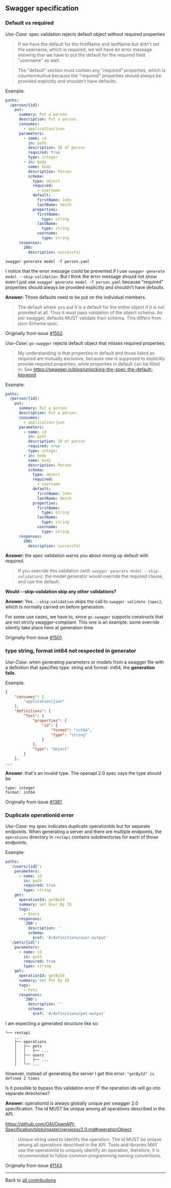 <!-- Questions about swagger specs -->
## Swagger specification

### Default vs required
_Use-Case_:  spec validation rejects default object without required properties

> If we have the default for the firstName and lastName but didn't set the username, which is required,
> we will have an error message showing that we have to put the default for the required field "username" as well.
>
> The "default" section must contain any "required" properties, which is counterintuitive because the "required" properties
> should always be provided explicitly and shouldn’t have defaults.

Example:

```yaml
paths:
  /person/{id}:
    put:
      summary: Put a person
      description: Put a person.
      consumes:
        - application/json
      parameters:
        - name: id
          in: path
          description: ID of person
          required: true
          type: integer
        - in: body
          name: body
          description: Person
          schema:
            type: object
            required:
              - username
            default:
              firstName: John
              lastName: Smith
            properties:
              firstName:
                type: string
              lastName:
                type: string
              username:
                type: string
      responses:
        200:
          description: successful
```

`swagger generate model -f person.yaml`

I notice that the error message could be prevented if I use `swagger generate model --skip-validation`.
But I think the error message should not show even I just use `swagger generate model -f person.yaml` because
"required" properties should always be provided explicitly and shouldn’t have defaults.

**Answer:** Those defaults need to be put on the individual members.

> The default where you put it is a default for the entire object if it is not provided at all.
> Thus it must pass validation of the object schema.
> As per swagger, defaults MUST validate their schema. This differs from json-Schema spec.

Originally from issue [#1552](https://github.com/circl-dev/go-swagger/issues/1552).

_Use-Case_: `go-swagger` rejects default object that misses required properties.

> My understanding is that properties in default and those listed as required are mutually exclusive, because one is supposed
> to explicitly provide required properties, while properties in default can be filled in.
> See https://swagger.io/blog/unlocking-the-spec-the-default-keyword

Example:

```yaml
paths:
  /person/{id}:
    put:
      summary: Put a person
      description: Put a person.
      consumes:
        - application/json
      parameters:
        - name: id
          in: path
          description: ID of person
          required: true
          type: integer
        - in: body
          name: body
          description: Person
          schema:
            type: object
            required:
              - username
            default:
              firstName: John
              lastName: Smith
            properties:
              firstName:
                type: string
              lastName:
                type: string
              username:
                type: string
      responses:
        200:
          description: successful
```

**Answer:** the spec validation warns you about mixing up default with required.

> If you override this validation (with `swagger generate model --skip-validation`), the model generator would override the
> required clause, and use the default.

**Would --skip-validation skip any other validations?**

**Answer:** Yes. `--skip-validation` skips the call to `swagger validate {spec}`, which is normally carried on before generation.

For some use cases, we have to, since `go-swagger` supports constructs that are not stricly swagger-compliant.
This one is an example: some override silently take place here at generation time.

Originally from issue [#1501](https://github.com/circl-dev/go-swagger/issues/1501).

### type string, format int64 not respected in generator
_Use-Case_:  when generating parameters or models from a swagger file with a definition that specifies type: string and format: int64,
 the **generation fails**.

Example:

```json
{
    "consumes": [
        "application/json"
    ],
    "definitions": {
        "Test": {
            "properties": {
                "id": {
                    "format": "int64",
                    "type": "string"
                }
            },
            "type": "object"
        }
    },
...
```

**Answer**: that's an invalid type. The openapi 2.0 spec says the type should be
```
type: integer
format: int64
```


Originally from issue [#1381](https://github.com/circl-dev/go-swagger/issues/1381).

### Duplicate operationId error
_Use-Case_:  my spec indicates duplicate operationIds but for separate endpoints.
When generating a server and there are multiple endpoints, the `operations` directory in `restapi`
contains subdirectories for each of those endpoints.

Example:

```yaml
paths:
  '/users/{id}':
    parameters:
      - name: id
        in: path
        required: true
        type: string
    get:
      operationId: getById
      summary: Get User By ID
      tags:
        - Users
      responses:
        '200':
          description: ''
          schema:
            $ref: '#/definitions/user-output'
  '/pets/{id}':
    parameters:
      - name: id
        in: path
        required: true
        type: string
    get:
      operationId: getById
      summary: Get Pet By ID
      tags:
        - Pets
      responses:
        '200':
          description: ''
          schema:
            $ref: '#/definitions/pet-output'
```

I am expecting a generated structure like so:
```
└── restapi
    ...
    ├── operations
    │   ├── pets
    │   │   ├── ...
    │   ├── users
    │   │   ├── ...
    │   └── ...
```

However, instead of generating the server I get this error: `"getById" is defined 2 times`

Is it possible to bypass this validation error IF the operation ids will go into separate directories?

**Answer:** operationId is always globally unique per swagger 2.0 specification. The id MUST be unique among all operations described in the API.

https://github.com/OAI/OpenAPI-Specification/blob/master/versions/2.0.md#operationObject

> Unique string used to identify the operation. The id MUST be unique among all operations described in the API.
> Tools and libraries MAY use the operationId to uniquely identify an operation,
> therefore, it is recommended to follow common programming naming conventions.

Originally from issue [#1143](https://github.com/circl-dev/go-swagger/issues/1143).

-------------------

Back to [all contributions](README.md#all-contributed-questions)
